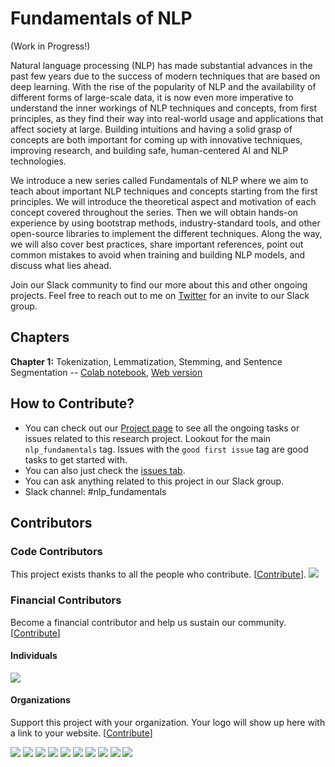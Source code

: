 # Fundamentals of NLP

(Work in Progress!)

Natural language processing (NLP) has made substantial advances in the past few years due to the success of modern techniques that are based on deep learning. With the rise of the popularity of NLP and the availability of different forms of large-scale data, it is now even more imperative to understand the inner workings of NLP techniques and concepts, from first principles, as they find their way into real-world usage and applications that affect society at large. Building intuitions and having a solid grasp of concepts are both important for coming up with innovative techniques, improving research, and building safe, human-centered AI and NLP technologies.

We introduce a new series called Fundamentals of NLP where we aim to teach about important NLP techniques and concepts starting from the first principles. We will introduce the theoretical aspect and motivation of each concept covered throughout the series. Then we will obtain hands-on experience by using bootstrap methods, industry-standard tools, and other open-source libraries to implement the different techniques. Along the way, we will also cover best practices, share important references, point out common mistakes to avoid when training and building NLP models, and discuss what lies ahead.

Join our Slack community to find our more about this and other ongoing projects. Feel free to reach out to me on [Twitter](https://twitter.com/omarsar0) for an invite to our Slack group.

## Chapters

**Chapter 1:** Tokenization, Lemmatization, Stemming, and Sentence Segmentation -- [Colab notebook](https://colab.research.google.com/drive/18ZnEnXKLQkkJoBXMZR2rspkWSm9EiDuZ), [Web version](https://dair.ai/notebooks/nlp/2020/03/19/nlp_basics_tokenization_segmentation.html)

## How to Contribute?
- You can check out our [Project page](https://github.com/orgs/dair-ai/projects/8) to see all the ongoing tasks or issues related to this research project. Lookout for the main `nlp_fundamentals` tag. Issues with the `good first issue` tag are good tasks to get started with.
- You can also just check the [issues tab](https://github.com/dair-ai/nlp_fundamentals/issues).
- You can ask anything related to this project in our Slack group.
- Slack channel: #nlp_fundamentals

## Contributors

### Code Contributors

This project exists thanks to all the people who contribute. [[Contribute](CONTRIBUTING.md)].
<a href="https://github.com/dair-ai/nlp_fundamentals/graphs/contributors"><img src="https://opencollective.com/dairai/contributors.svg?width=890&button=false" /></a>

### Financial Contributors

Become a financial contributor and help us sustain our community. [[Contribute](https://opencollective.com/dairai/contribute)]

#### Individuals

<a href="https://opencollective.com/dairai"><img src="https://opencollective.com/dairai/individuals.svg?width=890"></a>

#### Organizations

Support this project with your organization. Your logo will show up here with a link to your website. [[Contribute](https://opencollective.com/dairai/contribute)]

<a href="https://opencollective.com/dairai/organization/0/website"><img src="https://opencollective.com/dairai/organization/0/avatar.svg"></a>
<a href="https://opencollective.com/dairai/organization/1/website"><img src="https://opencollective.com/dairai/organization/1/avatar.svg"></a>
<a href="https://opencollective.com/dairai/organization/2/website"><img src="https://opencollective.com/dairai/organization/2/avatar.svg"></a>
<a href="https://opencollective.com/dairai/organization/3/website"><img src="https://opencollective.com/dairai/organization/3/avatar.svg"></a>
<a href="https://opencollective.com/dairai/organization/4/website"><img src="https://opencollective.com/dairai/organization/4/avatar.svg"></a>
<a href="https://opencollective.com/dairai/organization/5/website"><img src="https://opencollective.com/dairai/organization/5/avatar.svg"></a>
<a href="https://opencollective.com/dairai/organization/6/website"><img src="https://opencollective.com/dairai/organization/6/avatar.svg"></a>
<a href="https://opencollective.com/dairai/organization/7/website"><img src="https://opencollective.com/dairai/organization/7/avatar.svg"></a>
<a href="https://opencollective.com/dairai/organization/8/website"><img src="https://opencollective.com/dairai/organization/8/avatar.svg"></a>
<a href="https://opencollective.com/dairai/organization/9/website"><img src="https://opencollective.com/dairai/organization/9/avatar.svg"></a>
